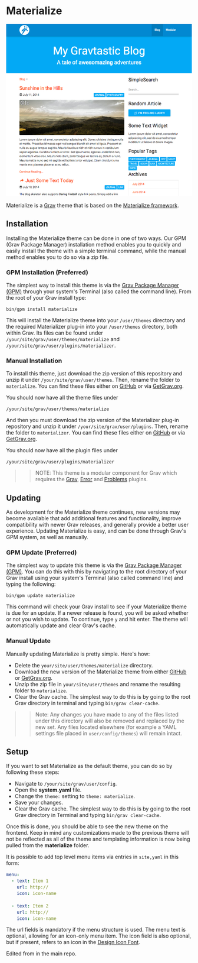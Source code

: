 # Materialize

![Materialize](screenshot.jpg)

Materialize is a [Grav](http://github.com/getgrav/grav) theme that is based on the [Materialize framework](http://materializecss.com).

## Installation

Installing the Materialize theme can be done in one of two ways. Our GPM (Grav Package Manager) installation method enables you to quickly and easily install the theme with a simple terminal command, while the manual method enables you to do so via a zip file.

### GPM Installation (Preferred)

The simplest way to install this theme is via the [Grav Package Manager (GPM)](http://learn.getgrav.org/advanced/grav-gpm) through your system's Terminal (also called the command line).  From the root of your Grav install type:

    bin/gpm install materialize

This will install the Materialize theme into your `/user/themes` directory and the required Materializer plug-in into your `/user/themes` directory, both within Grav. Its files can be found under `/your/site/grav/user/themes/materialize` and `/your/site/grav/user/plugins/materializer`.

### Manual Installation

To install this theme, just download the zip version of this repository and unzip it under `/your/site/grav/user/themes`. Then, rename the folder to `materialize`. You can find these files either on [GitHub](https://github.com/getgrav/grav-theme-materialize) or via [GetGrav.org](http://getgrav.org/downloads/themes).

You should now have all the theme files under

    /your/site/grav/user/themes/materialize

And then you must download the zip version of the Materializer plug-in repository and unzip it under `/your/site/grav/user/plugins`. Then, rename the folder to `materializer`. You can find these files either on [GitHub](https://github.com/getgrav/grav-plugin-materializer) or via [GetGrav.org](http://getgrav.org/downloads/plugins).

You should now have all the plugin files under

    /your/site/grav/user/plugins/materializer

>> NOTE: This theme is a modular component for Grav which requires the [Grav](http://github.com/getgrav/grav), [Error](https://github.com/getgrav/grav-theme-error) and [Problems](https://github.com/getgrav/grav-plugin-problems) plugins.

## Updating

As development for the Materialize theme continues, new versions may become available that add additional features and functionality, improve compatibility with newer Grav releases, and generally provide a better user experience. Updating Materialize is easy, and can be done through Grav's GPM system, as well as manually.

### GPM Update (Preferred)

The simplest way to update this theme is via the [Grav Package Manager (GPM)](http://learn.getgrav.org/advanced/grav-gpm). You can do this with this by navigating to the root directory of your Grav install using your system's Terminal (also called command line) and typing the following:

    bin/gpm update materialize

This command will check your Grav install to see if your Materialize theme is due for an update. If a newer release is found, you will be asked whether or not you wish to update. To continue, type `y` and hit enter. The theme will automatically update and clear Grav's cache.

### Manual Update

Manually updating Materialize is pretty simple. Here's how:

* Delete the `your/site/user/themes/materialize` directory.
* Download the new version of the Materialize theme from either [GitHub](https://github.com/getgrav/grav-theme-materialize) or [GetGrav.org](http://getgrav.org/downloads/themes#extras).
* Unzip the zip file in `your/site/user/themes` and rename the resulting folder to `materialize`.
* Clear the Grav cache. The simplest way to do this is by going to the root Grav directory in terminal and typing `bin/grav clear-cache`.

>> Note: Any changes you have made to any of the files listed under this directory will also be removed and replaced by the new set. Any files located elsewhere (for example a YAML settings file placed in `user/config/themes`) will remain intact.

## Setup

If you want to set Materialize as the default theme, you can do so by following these steps:

* Navigate to `/your/site/grav/user/config`.
* Open the **system.yaml** file.
* Change the `theme:` setting to `theme: materialize`.
* Save your changes.
* Clear the Grav cache. The simplest way to do this is by going to the root Grav directory in Terminal and typing `bin/grav clear-cache`.

Once this is done, you should be able to see the new theme on the frontend. Keep in mind any customizations made to the previous theme will not be reflected as all of the theme and templating information is now being pulled from the **materialize** folder.

It is possible to add top level menu items via entries in `site,yaml` in this form:

``` YAML
menu:
  - text: Item 1
    url: http://
    icon: icon-name

  - text: Item 2
    url: http://
    icon: icon-name
```

The url fields is mandatory if the menu structure is used. The menu text is optional, allowing for an icon-only menu item. The icon field is also optional, but if present, refers to an icon in the [Design Icon Font](http://materialdesignicons.com).

Edited from in the main repo.
